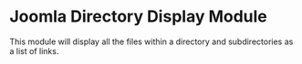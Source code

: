 # Joomla Directory Display Module
This module will display all the files within a directory and subdirectories as a list of links.